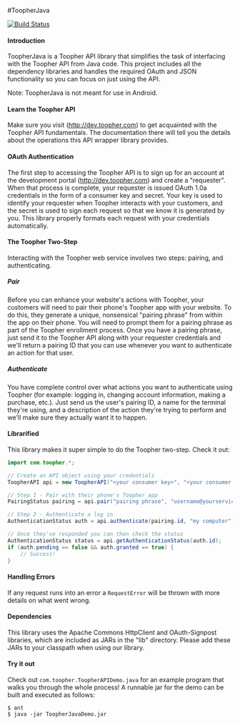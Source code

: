 #ToopherJava

[![Build
Status](https://travis-ci.org/toopher/toopher-java.png?branch=master)](https://travis-ci.org/toopher/toopher-java)

#### Introduction
ToopherJava is a Toopher API library that simplifies the task of interfacing with the Toopher API from Java code.  This project includes all the dependency libraries and handles the required OAuth and JSON functionality so you can focus on just using the API.

Note: ToopherJava is not meant for use in Android.

#### Learn the Toopher API
Make sure you visit (http://dev.toopher.com) to get acquainted with the Toopher API fundamentals.  The documentation there will tell you the details about the operations this API wrapper library provides.

#### OAuth Authentication

The first step to accessing the Toopher API is to sign up for an account at the development portal (http://dev.toopher.com) and create a "requester". When that process is complete, your requester is issued OAuth 1.0a credentials in the form of a consumer key and secret. Your key is used to identify your requester when Toopher interacts with your customers, and the secret is used to sign each request so that we know it is generated by you.  This library properly formats each request with your credentials automatically.

#### The Toopher Two-Step
Interacting with the Toopher web service involves two steps: pairing, and authenticating.

##### Pair
Before you can enhance your website's actions with Toopher, your customers will need to pair their phone's Toopher app with your website.  To do this, they generate a unique, nonsensical "pairing phrase" from within the app on their phone.  You will need to prompt them for a pairing phrase as part of the Toopher enrollment process.  Once you have a pairing phrase, just send it to the Toopher API along with your requester credentials and we'll return a pairing ID that you can use whenever you want to authenticate an action for that user.

##### Authenticate
You have complete control over what actions you want to authenticate using Toopher (for example: logging in, changing account information, making a purchase, etc.).  Just send us the user's pairing ID, a name for the terminal they're using, and a description of the action they're trying to perform and we'll make sure they actually want it to happen.

#### Librarified
This library makes it super simple to do the Toopher two-step.  Check it out:

```java
import com.toopher.*;

// Create an API object using your credentials
ToopherAPI api = new ToopherAPI("<your consumer key>", "<your consumer secret>");

// Step 1 - Pair with their phone's Toopher app
PairingStatus pairing = api.pair("pairing phrase", "username@yourservice.com");

// Step 2 - Authenticate a log in
AuthenticationStatus auth = api.authenticate(pairing.id, "my computer");

// Once they've responded you can then check the status
AuthenticationStatus status = api.getAuthenticationStatus(auth.id);
if (auth.pending == false && auth.granted == true) {
    // Success!
}
```

#### Handling Errors
If any request runs into an error a `RequestError` will be thrown with more details on what went wrong.

#### Dependencies
This library uses the Apache Commons HttpClient and OAuth-Signpost libraries, which are included as JARs in the "lib" directory.  Please add these JARs to your classpath when using our library.

#### Try it out
Check out `com.toopher.ToopherAPIDemo.java` for an example program that walks you through the whole process!  A runnable jar for the demo can be built and executed as follows:
```shell
$ ant
$ java -jar ToopherJavaDemo.jar
```
